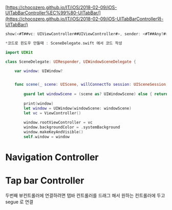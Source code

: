 [https://chocozero.github.io/IT/iOS/2018-02-09/iOS-UITabBarController%EC%99%80-UITabBar/](https://chocozero.github.io/IT/iOS/2018-02-09/iOS-UITabBarController와-UITabBar/)

```swift
show(<#T##vc: UIViewController##UIViewController#>, sender: <#T##Any?#>)
```









```swift
*코드로 윈도우 만들때 : SceneDelegate.swift 에서 코드 작성

import UIKit

class SceneDelegate: UIResponder, UIWindowSceneDelegate {

    var window: UIWindow?


    func scene(_ scene: UIScene, willConnectTo session: UISceneSession, options connectionOptions: UIScene.ConnectionOptions) {
       
        guard let windowScene = (scene as? UIWindowScene) else { return }
        
        print(window)
        let window = UIWindow(windowScene: windowScene)
        let vc = ViewController()
        
        window.rootViewController = vc
        window.backgroundColor = .systemBackground
        window.makeKeyAndVisible()
        self.window = window
```



# Navigation Controller















# Tap bar Controller

두번째 뷰컨트롤러에 연결하려면 탭바 컨트롤러를 드래그 해서 원하는 컨트롤러에 두고 segue 로 연결